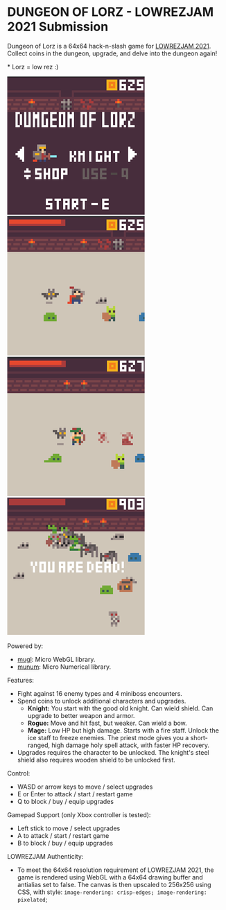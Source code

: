 # DUNGEON OF LORZ - LOWREZJAM 2021 Submission
Dungeon of Lorz is a 64x64 hack-n-slash game for [LOWREZJAM 2021](https://itch.io/jam/lowrezjam-2021). Collect coins in the dungeon, upgrade, and delve into the dungeon again!

\* Lorz = low rez :) 

![Screenshot 2](./screenshots/2.png) 
![Screenshot 0](./screenshots/0.png) 
![Screenshot 1](./screenshots/1.png) 
![Screenshot 3](./screenshots/3.png) 

Powered by:
- [mugl](https://github.com/andykswong/mugl): Micro WebGL library.
- [munum](https://github.com/andykswong/munum): Micro Numerical library.

Features:
- Fight against 16 enemy types and 4 miniboss encounters.
- Spend coins to unlock additional characters and upgrades.
  - **Knight:** You start with the good old knight. ​Can wield shield. Can upgrade to better weapon and armor.
  - **Rogue:** Move and hit fast, but weaker. Can wield a bow.
  - **Mage:** Low HP but high damage. Starts with a fire staff. Unlock the ice staff to freeze enemies. The priest mode gives you a short-ranged, high damage holy spell attack, with faster HP recovery.
- Upgrades requires the character to be unlocked. The knight's steel shield also requires wooden shield to be unlocked first.

Control:
- WASD or arrow keys to move / select upgrades
- E or Enter to attack / start / restart game
- Q to block / buy / equip upgrades

Gamepad Support (only Xbox controller is tested):
- Left stick to move / select upgrades
- A to attack / start / restart game
- B to block / buy / equip upgrades

LOWREZJAM Authenticity:
- To meet the 64x64 resolution requirement of LOWREZJAM 2021, the game is rendered using WebGL with a 64x64 drawing buffer and antialias set to false. The canvas is then upscaled to 256x256 using CSS, with style:  ```image-rendering: crisp-edges; image-rendering: pixelated```;
